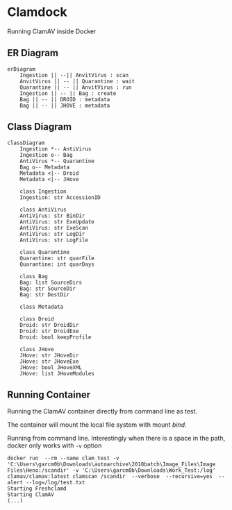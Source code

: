 # Clamdock

 Running ClamAV inside Docker

## ER Diagram

```mermaid
erDiagram
    Ingestion || --|| AnvitVirus : scan
    AnvitVirus || -- || Quarantine : wait
    Quarantine || -- || AnvitVirus : run
    Ingestion || -- || Bag : create
    Bag || -- || DROID : metadata
    Bag || -- || JHOVE : metadata
```

## Class Diagram

```mermaid
classDiagram
    Ingestion *-- AntiVirus
    Ingestion o-- Bag
    AntiVirus *-- Quarantine
    Bag o-- Metadata
    Metadata <|-- Droid
    Metadata <|-- JHove

    class Ingestion
    Ingestion: str AccessionID

    class AntiVirus
    AntiVirus: str BinDir
    AntiVirus: str ExeUpdate
    AntiVirus: str ExeScan
    AntiVirus: str LogDir
    AntiVirus: str LogFile

    class Quarantine
    Quarantine: str quarFile
    Quarantine: int quarDays

    class Bag
    Bag: list SourceDirs
    Bag: str SourceDir
    Bag: str DestDir

    class Metadata

    class Droid
    Droid: str DroidDir
    Droid: str DroidExe
    Droid: bool keepProfile

    class JHove
    JHove: str JHoveDir
    JHove: str JHoveExe
    JHove: bool JHoveXML
    JHove: list JHoveModules
```

## Running Container

Running the ClamAV container directly from command line as test.

The container will mount the local file system with mount _bind_.

Running from command line. Interestingly when there is a space in the path, docker only works with `-v` option

```
docker run  --rm --name clam_test -v 'C:\Users\garcm0b\Downloads\autoarchive\2018batch\Image_Files\Image Files\Heno:/scandir' -v 'C:\Users\garcm0b\Downloads\Work_Test:/log' clamav/clamav:latest clamscan /scandir  --verbose  --recursive=yes  --alert --log=/log/test.txt
Starting Freshclamd
Starting ClamAV
(...)
```
